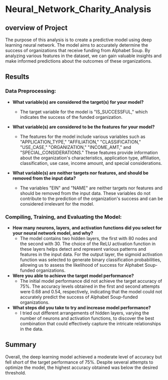 # Neural_Network_Charity_Analysis
## overview of Project
The purpose of this analysis is to create a predictive model using deep learning neural network. The model aims to accurately determine the success of organizations that receive funding from Alphabet Soup. By analyzing various features in the dataset, we can gain valuable insights and make informed predictions about the outcomes of these organizations.

## Results

### Data Preprocessing:

  - **What variable(s) are considered the target(s) for your model?**
     - The target variable for the model is "IS_SUCCESSFUL," which indicates the success of the funded organization.

  - **What variable(s) are considered to be the features for your model?**
     - The features for the model include various variables such as "APPLICATION_TYPE," "AFFILIATION," "CLASSIFICATION,"  "USE_CASE," "ORGANIZATION," "INCOME_AMT," and "SPECIAL_CONSIDERATIONS." These features provide information about the organization's characteristics, application type, affiliation, classification, use case, income amount, and special considerations.
   - **What variable(s) are neither targets nor features, and should be removed from the input data?**
      - The variables "EIN" and "NAME" are neither targets nor features and should be removed from the input data. These variables do not contribute to the prediction of the organization's success and can be considered irrelevant for the model.

### Compiling, Training, and Evaluating the Model:

  - **How many neurons, layers, and activation functions did you select for your neural network model, and why?**
     -  The model contains two hidden layers, the first with 80 nodes and the second with 30. The choice of the ReLU activation function in these layers helps detect and represent various patterns and features in the input data. For the output layer, the sigmoid activation function was selected to generate binary classification probabilities, allowing us to assess the likelihood of success for Alphabet Soup-funded organizations.
  - **Were you able to achieve the target model performance?**
     -  The initial model performance did not achieve the target accuracy of 75%. The accuracy levels obtained in the first and second attempts were 0.68 and 0.54, respectively, indicating that the model could not accurately predict the success of Alphabet Soup-funded organizations.
  - **What steps did you take to try and increase model performance?**
     -  I tried out different arrangements of hidden layers, varying the number of neurons and activation functions, to discover the best combination that could effectively capture the intricate relationships in the data.

## Summary

Overall, the deep learning model achieved a moderate level of accuracy but fell short of the target performance of 75%. Despite several attempts to optimize the model, the highest accuracy obtained was below the desired threshold.

